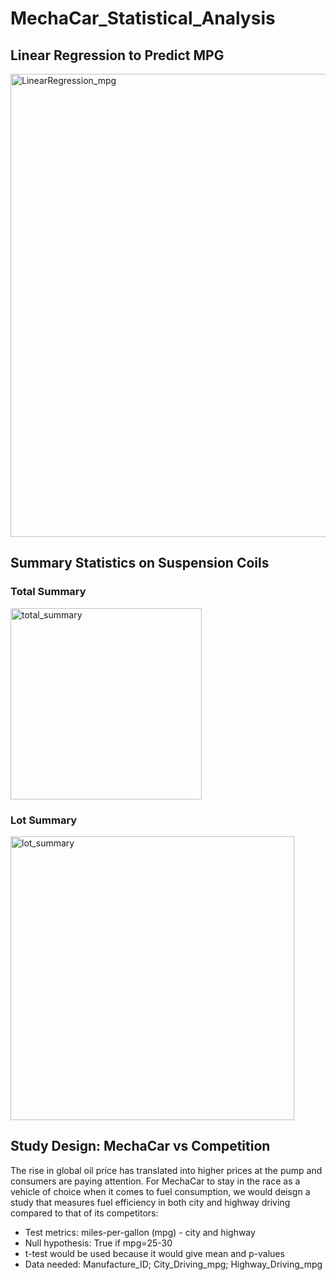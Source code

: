 # MechaCar_Statistical_Analysis
## Linear Regression to Predict MPG
<img width="741" alt="LinearRegression_mpg" src="https://user-images.githubusercontent.com/79673198/121819052-17e56f80-cc59-11eb-91f9-f4f550a35934.png">

## Summary Statistics on Suspension Coils

### Total Summary
<img width="306" alt="total_summary" src="https://user-images.githubusercontent.com/79673198/121819287-38fa9000-cc5a-11eb-81c1-c78be9854d3b.png">

### Lot Summary
<img width="454" alt="lot_summary" src="https://user-images.githubusercontent.com/79673198/121819308-562f5e80-cc5a-11eb-9371-36e17ee11153.png">

## Study Design: MechaCar vs Competition
The rise in global oil price has translated into higher prices at the pump and consumers are paying attention. For MechaCar to stay in the race as a vehicle of choice when it comes to fuel consumption, we would deisgn a study that measures fuel efficiency in both city and highway driving compared to that of its competitors:
  - Test metrics: miles-per-gallon (mpg) - city and highway
  - Null hypothesis: True if mpg=25-30
  - t-test would be used because it would give mean and p-values
  - Data needed: Manufacture_ID; City_Driving_mpg; Highway_Driving_mpg

